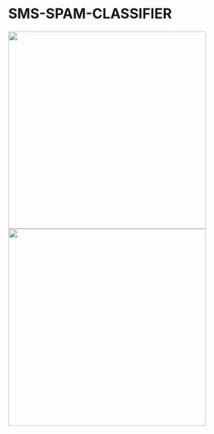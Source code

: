 # SMS-SPAM-CLASSIFIER

<img src="https://user-images.githubusercontent.com/87846440/202698981-f7f07f21-5f49-4b81-b485-53b4ba7a9c7c.png" height="400">

<img src="https://user-images.githubusercontent.com/87846440/202699221-d7f44146-1079-4060-8162-81466266b306.png" height="400">

